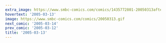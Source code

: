 ```yaml
---
extra_image: https://www.smbc-comics.com/comics/1435772801-20050313after.png
hovertext: '2005-03-13'
image: https://www.smbc-comics.com/comics/20050313.gif
next_comic: '2005-03-14'
prev_comic: '2005-03-12'
title: '2005-03-13'
---
```



